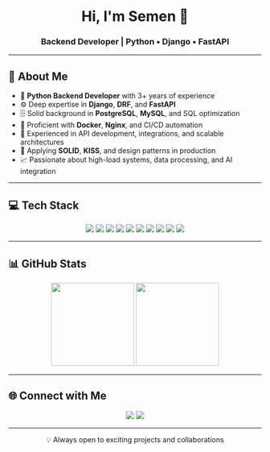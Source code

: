 <!-- Header -->
<h1 align="center">Hi, I'm Semen 👋</h1>
<h3 align="center">Backend Developer | Python • Django • FastAPI</h3>

---

## 🚀 About Me
- 🐍 **Python Backend Developer** with 3+ years of experience  
- ⚙️ Deep expertise in **Django**, **DRF**, and **FastAPI**  
- 🗄️ Solid background in **PostgreSQL**, **MySQL**, and SQL optimization  
- 🐳 Proficient with **Docker**, **Nginx**, and CI/CD automation  
- 🔌 Experienced in API development, integrations, and scalable architectures  
- 🧩 Applying **SOLID**, **KISS**, and design patterns in production  
- 📈 Passionate about high-load systems, data processing, and AI integration  

---

## 💻 Tech Stack
<p align="center">
  <!-- Backend -->
  <img src="https://img.shields.io/badge/Python-3776AB?style=for-the-badge&logo=python&logoColor=white"/>
  <img src="https://img.shields.io/badge/Django-092E20?style=for-the-badge&logo=django&logoColor=white"/>
  <img src="https://img.shields.io/badge/FastAPI-005571?style=for-the-badge&logo=fastapi&logoColor=white"/>
  <img src="https://img.shields.io/badge/DRF-ff1709?style=for-the-badge&logo=django&logoColor=white"/>
  <!-- Databases -->
  <img src="https://img.shields.io/badge/PostgreSQL-316192?style=for-the-badge&logo=postgresql&logoColor=white"/>
  <img src="https://img.shields.io/badge/MySQL-005C84?style=for-the-badge&logo=mysql&logoColor=white"/>
  <img src="https://img.shields.io/badge/Redis-DC382D?style=for-the-badge&logo=redis&logoColor=white"/>
  <!-- DevOps -->
  <img src="https://img.shields.io/badge/Docker-2496ED?style=for-the-badge&logo=docker&logoColor=white"/>
  <img src="https://img.shields.io/badge/Nginx-009639?style=for-the-badge&logo=nginx&logoColor=white"/>
  <img src="https://img.shields.io/badge/Git-F05033?style=for-the-badge&logo=git&logoColor=white"/>
</p>


---

## 📊 GitHub Stats
<p align="center">
  <img src="https://github-readme-stats.vercel.app/api?username=semenkulikov&theme=dark&hide_border=true&show_icons=true&count_private=true" height="165"/>
  <img src="https://github-readme-stats.vercel.app/api/top-langs/?username=semenkulikov&theme=dark&hide_border=true&layout=compact" height="165"/>
</p>

---

## 🌐 Connect with Me
<p align="center">
  <a href="mailto:saifutdinov.semen@gmail.com"><img src="https://img.shields.io/badge/Email-D14836?style=for-the-badge&logo=gmail&logoColor=white"/></a>
  <a href="https://t.me/ss_user"><img src="https://img.shields.io/badge/Telegram-26A5E4?style=for-the-badge&logo=telegram&logoColor=white"/></a>
</p>

---

<p align="center">💡 Always open to exciting projects and collaborations</p>

